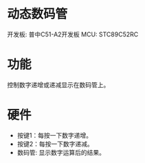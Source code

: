 # 动态数码管
开发板: 普中C51-A2开发板
MCU: STC89C52RC

# 功能
控制数字递增或递减显示在数码管上。

# 硬件
+ 按键1：每按一下数字递增。
+ 按键2：每按一下数字递减。
+ 数码管: 显示数字运算后的结果。
